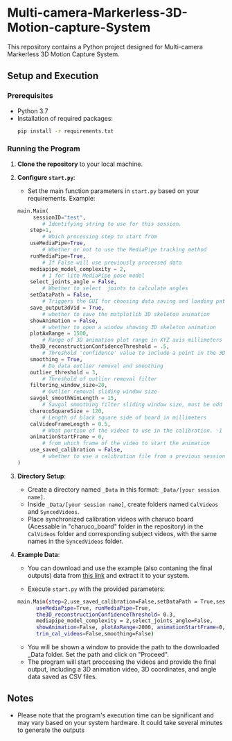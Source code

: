 # Multi-camera-Markerless-3D-Motion-capture-System


This repository contains a Python project designed for Multi-camera Markerless 3D Motion Capture System.

## Setup and Execution

### Prerequisites

- Python 3.7
- Installation of required packages:
    ```bash
    pip install -r requirements.txt
    ```

### Running the Program

1. **Clone the repository** to your local machine.

2. **Configure `start.py`**:
    - Set the main function parameters in `start.py` based on your requirements. Example:
    ```python
    main.Main(
         sessionID="test",
            # Identifying string to use for this session.
        step=1,
            # Which processing step to start from
        useMediaPipe=True,
            # Whether or not to use the MediaPipe tracking method
        runMediaPipe=True,
            # If False will use previously processed data
        mediapipe_model_complexity = 2,
            # 1 for lite MediaPipe pose model
        select_joints_angle = False,
            # Whether to select  joints to calculate angles
        setDataPath = False,
            # Triggers the GUI for choosing data saving and loading path
        save_output3dVid = True,
            # whether to save the matplotlib 3D skeleton animation
        showAnimation = False,
            # whether to open a window showing 3D skeleton animation
        plotAxRange = 1500,
            # Range of 3D animation plot range in XYZ axis millimeters
        the3D_reconstructionConfidenceThreshold = .5,
            # Threshold 'confidence' value to include a point in the 3D reconstruction
        smoothing = True,
            # Do data outlier removal and smoothing
        outlier_threshold = 3,
            # Threshold of outlier removal filter
        filtering_window_size=20,
            # Outlier removal sliding window size
        savgol_smoothWinLength = 15,
            # Savgol smoothing filter sliding window size, must be odd
        charucoSquareSize = 120,
            # Length of black square side of board in millimeters
        calVideoFrameLength = 0.5,
            # What portion of the videos to use in the calibration. -1 uses the whole recording
        animationStartFrame = 0,
            # from which frame of the video to start the animation
        use_saved_calibration = False,
            # whether to use a calibration file from a previous session
    )
    ```

3. **Directory Setup**:
    - Create a directory named `_Data` in this format: `_Data/[your session name]`.
    - Inside `_Data/[your session name]`, create folders named `CalVideos` and `SyncedVideos`.
    - Place synchronized calibration videos with charuco board (Acessable in "charuco_board" folder in the repository) in the `CalVideos` folder and corresponding subject videos, with the same names in the `SyncedVideos` folder.

4. **Example Data**:
    - You can download and use the example (also contaning the final outputs) data from [this link](https://drive.google.com/drive/folders/1zCEKPteKGi976wzmMp3WFPF8V88fDnbS?usp=drive_link) and extract it to your system.

    - Execute `start.py` with the provided parameters:
    ```bash
    main.Main(step=2,use_saved_calibration=False,setDataPath = True,sessionID="eceL1",charucoSquareSize=60,
          useMediaPipe=True, runMediaPipe=True,
          the3D_reconstructionConfidenceThreshold= 0.3,
          mediapipe_model_complexity = 2,select_joints_angle=False,
          showAnimation=False, plotAxRange=2000, animationStartFrame=0,
          trim_cal_videos=False,smoothing=False)
    ```
    - You will be shown a window to provide the path to the downloaded _Data folder. Set the path and click on "Proceed".
    - The program will start proccesing the videos and provide the final output, including a 3D animation video, 3D coordinates, and angle data saved as CSV files.

## Notes

- Please note that the program's execution time can be significant and may vary based on your system hardware. It could take several minutes to generate the outputs

